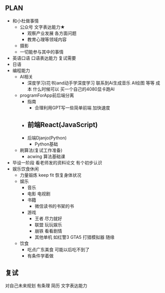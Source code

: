 ## PLAN
- 和小杜做事情
	- 公众号  文字表达能力★
		- 观察产业发展 各方面问题
		- 教育心理等领域内容 
	- 摄影 
	- 一切能参与其中的事情
- 英语口语 口语表达能力 复试需要
- 日语 
- 编程能力
	- AI相关
		- 深度学习(花书)and动手学深度学习
		  联系到Ai生成音乐 AI绘图 等等
		  成本 什么时候可以 买一个自己的4080显卡跑AI
	- programForApp前后端分离
		- 指南
			- 合理利用GPT写一些简单前端 加快速度
		- 前端React(JavaScript)
			- 
		- 后端Djanjo(Python)
			- Python基础
	- 刷算法(复试工作准备)
		- acwing 算法基础课
- 毕设一阶段 
  看老师发的资料论文 有个初步认识
- 娱乐饮食休闲
	- 力量锻炼 keep fit 恢复身体状况
	- 娱乐
		- 音乐
		- 电影 电视剧
		- 书籍
			- 微信读书的书架的书
		- 游戏
			- 王者 尽力就好
			- 联盟 玩玩娱乐
			- 崩铁 看看剧情
			- 其他单机 如红警3 GTA5 打猎模拟器 随缘
	- 饮食
		- 吃点广东美食 可能以后吃不到了
		- 有条件学着做



## 复试
对自己未来规划 有条理
简历 文字表达能力